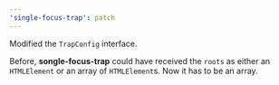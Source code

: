 ```yaml
---
'single-focus-trap': patch
---
```


Modified the `TrapConfig` interface.

Before, **songle-focus-trap** could have received the `roots` as either an `HTMLElement` or an array of `HTMLElement`s. Now it has to be an array.
